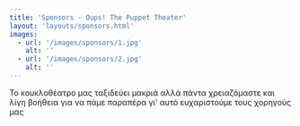 ```yaml
---
title: 'Sponsors - Oups! The Puppet Theater'
layout: 'layouts/sponsors.html'
images:
  - url: '/images/sponsors/1.jpg'
    alt: ''
  - url: '/images/sponsors/2.jpg'
    alt: ''
---
```


Το κουκλοθέατρο μας ταξιδεύει μακριά αλλά πάντα χρειαζόμαστε και λίγη βοήθεια για να πάμε παραπέρα γι' αυτό ευχαριστούμε τους χορηγούς μας